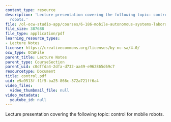 ```yaml
---
content_type: resource
description: 'Lecture presentation covering the following topic: control for mobile
  robots.'
file: /ol-ocw-studio-app/courses/6-186-mobile-autonomous-systems-laboratory-january-iap-2005/e9a9513ff1f5ba25866c372a721ff6a4_control.pdf
file_size: 387688
file_type: application/pdf
learning_resource_types:
- Lecture Notes
license: https://creativecommons.org/licenses/by-nc-sa/4.0/
ocw_type: OCWFile
parent_title: Lecture Notes
parent_type: CourseSection
parent_uid: c0dffda4-2dfa-d732-aa49-e962865d69c7
resourcetype: Document
title: control.pdf
uid: e9a9513f-f1f5-ba25-866c-372a721ff6a4
video_files:
  video_thumbnail_file: null
video_metadata:
  youtube_id: null
---
```

Lecture presentation covering the following topic: control for mobile robots.